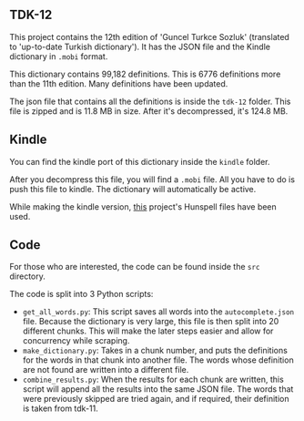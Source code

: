 ## TDK-12
This project contains the 12th edition of 'Guncel Turkce Sozluk' (translated to 'up-to-date Turkish dictionary'). It has the JSON file and the Kindle dictionary in `.mobi` format.

This dictionary contains 99,182 definitions. This is 6776 definitions more than the 11th edition. Many definitions have been updated.

The json file that contains all the definitions is inside the `tdk-12` folder. This file is zipped and is 11.8 MB in size. After it's decompressed, it's 124.8 MB.

## Kindle
You can find the kindle port of this dictionary inside the `kindle` folder.

After you decompress this file, you will find a `.mobi` file. All you have to do is push this file to kindle. The dictionary will automatically be active.

While making the kindle version, [this](https://github.com/anezih/guncel-turkce-sozluk-kindle-kobo-stardict) project's Hunspell files have been used.

## Code
For those who are interested, the code can be found inside the `src` directory.

The code is split into 3 Python scripts:
- `get_all_words.py`: This script saves all words into the `autocomplete.json` file. Because the dictionary is very large, this file is then split into 20 different chunks. This will make the later steps easier and allow for concurrency while scraping.
- `make_dictionary.py`: Takes in a chunk number, and puts the definitions for the words in that chunk into another file. The words whose definition are not found are written into a different file.
- `combine_results.py`: When the results for each chunk are written, this script will append all the results into the same JSON file. The words that were previously skipped are tried again, and if required, their definition is taken from tdk-11.


